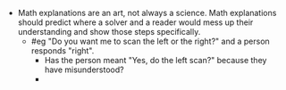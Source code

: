 - Math explanations are an art, not always a science. Math explanations should predict where a solver and a reader would mess up their understanding and show those steps specifically.
	- #eg "Do you want me to scan the left or the right?" and a person responds "right".
		- Has the person meant "Yes, do the left scan?" because they have misunderstood?
		-